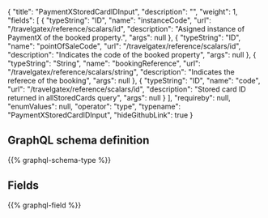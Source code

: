 {
  "title": "PaymentXStoredCardIDInput",
  "description": "",
  "weight": 1,
  "fields": [
    {
      "typeString": "ID",
      "name": "instanceCode",
      "url": "/travelgatex/reference/scalars/id",
      "description": "Asigned instance of PaymentX of the booked property.",
      "args": null
    },
    {
      "typeString": "ID",
      "name": "pointOfSaleCode",
      "url": "/travelgatex/reference/scalars/id",
      "description": "Indicates the code of the booked property",
      "args": null
    },
    {
      "typeString": "String",
      "name": "bookingReference",
      "url": "/travelgatex/reference/scalars/string",
      "description": "Indicates the referece of the booking",
      "args": null
    },
    {
      "typeString": "ID",
      "name": "code",
      "url": "/travelgatex/reference/scalars/id",
      "description": "Stored card ID returned in allStoredCards query",
      "args": null
    }
  ],
  "requireby": null,
  "enumValues": null,
  "operator": "type",
  "typename": "PaymentXStoredCardIDInput",
  "hideGithubLink": true
}
## GraphQL schema definition

{{% graphql-schema-type %}}

## Fields

{{% graphql-field %}}

